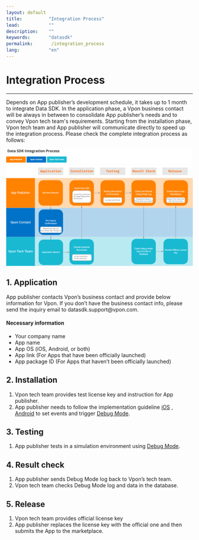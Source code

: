 ```yaml
---
layout: default
title:          "Integration Process"
lead:           ""
description:    ""
keywords:       "datasdk"
permalink:       /integration_process
lang:           "en"
---
```


# Integration Process
---

Depends on App publisher’s development schedule, it takes up to 1 month to integrate Data SDK. In the application phase, a Vpon business contact will be always in between to consolidate App publisher’s needs and to convey Vpon tech team's requirements. Starting from the installation phase, Vpon tech team and App publisher will communicate directly to speed up the integration process. Please check the complete integration process as follows:

![](/docs/images/integration_process.png) 

## 1. Application
App publisher contacts Vpon’s business contact and provide below information for Vpon. If you don’t have the business contact info, please send the inquiry email to datasdk.support<span>@vpon.com.
#### Necessary information
- Your company name
- App name
- App OS (iOS, Android, or both)
- App link (For Apps that have been officially launched)
- App package ID (For Apps that haven’t been officially launched)
  
## 2. Installation
1. Vpon tech team provides test license key and instruction for App publisher.
2. App publisher needs to follow the implementation guideline [iOS](https://datasdk-developer.vpon.com/ios) , [Android](https://datasdk-developer.vpon.com/android) to set events and trigger [Debug Mode](https://datasdk-developer.vpon.com/debug_mode).
  
  
## 3. Testing
1. App publisher tests in a simulation environment using [Debug Mode](https://datasdk-developer.vpon.com/debug_mode).
 
## 4.  Result check
1. App publisher sends Debug Mode log back to Vpon’s tech team.
2. Vpon tech team checks Debug Mode log and data in the database.

## 5. Release
1. Vpon tech team provides official license key
2. App publisher replaces the license key with the official one and then submits the App to the marketplace.
  

